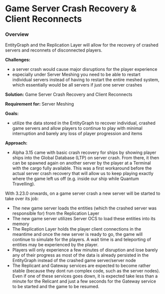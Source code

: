 # Game Server Crash Recovery & Client Reconnects
### Overview
EntityGraph and the Replication Layer will allow for the recovery of crashed servers and reconnets of disconnected players.

__Challenges:__

* a server crash would cause major disruptions for the player experience
* especially under Server Meshing you need to be able to restart individual servers instead of having to restart the entire meshed system, which essentially would be all servers if just one server crashes

__Solution:__ Game Server Crash Recovery and Client Reconnects

__Requirement for:__ Server Meshing

__Goals:__

* utilize the data stored in the EntityGraph to recover individual, crashed game servers and allow players to continue to play with minimal interruption and barely any loss of player progression and items

__Approach:__

* Alpha 3.15 came with basic crash recovery for ships by showing player ships into the Global Database (LTP) on server crash. From there, it then can be spawned again on another server by the player at a Terminal with the cargo fully available. This was a first workaround before the actual server crash recovery that will allow us to keep playing exactly where the game left us off (e.g. inside our ship while Quantum Travelling).

With 3.23.0 onwards, on a game server crash a new server will be started to take over its job:

* The new game server loads the entities (which the crashed server was responsible for) from the Replication Layer
* The new game server utilizes Server OCS to load these entities into its memory
* The Replication Layer holds the player client connections in the meantime and once the new server is ready to go, the game will continue to simulate for the players. A wait time is and teleporting of entities may be experienced by the player.
* Players will only experience a few minutes of disruption and lose barely any of their progress as most of the data is already persisted in the EntityGraph instead of the crashed game server/server node
* The Replicant and Gateway services are expected to become rather stable (because they dont run complex code, such as the server nodes). Even if one of these services goes down, it is expected take less than a minute for the Relicant and just a few seconds for the Gateway service to be started and the game to be resumed.
